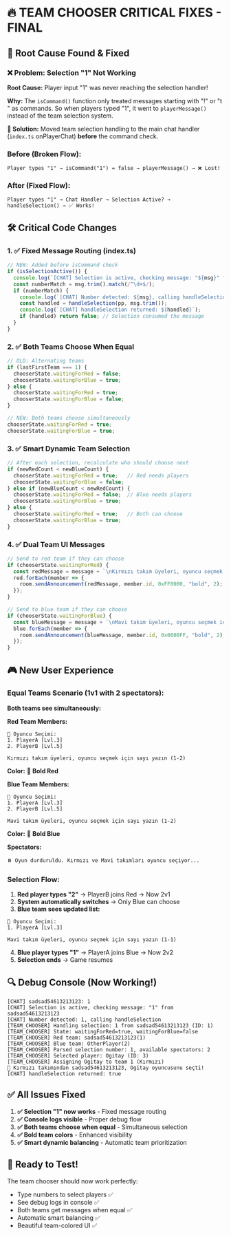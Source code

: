 # 🔥 TEAM CHOOSER CRITICAL FIXES - FINAL

## 🚨 **Root Cause Found & Fixed**

### **❌ Problem: Selection "1" Not Working**
**Root Cause:** Player input "1" was never reaching the selection handler!

**Why:** The `isCommand()` function only treated messages starting with "!" or "t " as commands. So when players typed "1", it went to `playerMessage()` instead of the team selection system.

**🔧 Solution:** Moved team selection handling to the main chat handler (`index.ts` onPlayerChat) **before** the command check.

### **Before (Broken Flow):**
```
Player types "1" → isCommand("1") = false → playerMessage() → ❌ Lost!
```

### **After (Fixed Flow):**
```
Player types "1" → Chat Handler → Selection Active? → handleSelection() → ✅ Works!
```

## 🛠️ **Critical Code Changes**

### **1. ✅ Fixed Message Routing (index.ts)**
```typescript
// NEW: Added before isCommand check
if (isSelectionActive()) {
  console.log(`[CHAT] Selection is active, checking message: "${msg}" from ${pp.name}`);
  const numberMatch = msg.trim().match(/^\d+$/);
  if (numberMatch) {
    console.log(`[CHAT] Number detected: ${msg}, calling handleSelection`);
    const handled = handleSelection(pp, msg.trim());
    console.log(`[CHAT] handleSelection returned: ${handled}`);
    if (handled) return false; // Selection consumed the message
  }
}
```

### **2. ✅ Both Teams Choose When Equal**
```typescript
// OLD: Alternating teams
if (lastFirstTeam === 1) {
  chooserState.waitingForRed = false;
  chooserState.waitingForBlue = true;
} else {
  chooserState.waitingForRed = true;
  chooserState.waitingForBlue = false;
}

// NEW: Both teams choose simultaneously
chooserState.waitingForRed = true;
chooserState.waitingForBlue = true;
```

### **3. ✅ Smart Dynamic Team Selection**
```typescript
// After each selection, recalculate who should choose next
if (newRedCount < newBlueCount) {
  chooserState.waitingForRed = true;   // Red needs players
  chooserState.waitingForBlue = false;
} else if (newBlueCount < newRedCount) {
  chooserState.waitingForRed = false;  // Blue needs players
  chooserState.waitingForBlue = true;
} else {
  chooserState.waitingForRed = true;   // Both can choose
  chooserState.waitingForBlue = true;
}
```

### **4. ✅ Dual Team UI Messages**
```typescript
// Send to red team if they can choose
if (chooserState.waitingForRed) {
  const redMessage = message + `\nKırmızı takım üyeleri, oyuncu seçmek için sayı yazın (1-${chooserState.availableSpectators.length})`;
  red.forEach(member => {
    room.sendAnnouncement(redMessage, member.id, 0xFF0000, "bold", 2); // Red color
  });
}

// Send to blue team if they can choose  
if (chooserState.waitingForBlue) {
  const blueMessage = message + `\nMavi takım üyeleri, oyuncu seçmek için sayı yazın (1-${chooserState.availableSpectators.length})`;
  blue.forEach(member => {
    room.sendAnnouncement(blueMessage, member.id, 0x0000FF, "bold", 2); // Blue color
  });
}
```

## 🎮 **New User Experience**

### **Equal Teams Scenario (1v1 with 2 spectators):**

**Both teams see simultaneously:**

**Red Team Members:**
```
🔄 Oyuncu Seçimi:
1. PlayerA [Lvl.3]
2. PlayerB [Lvl.5]

Kırmızı takım üyeleri, oyuncu seçmek için sayı yazın (1-2)
```
**Color:** 🔴 **Bold Red**

**Blue Team Members:**
```
🔄 Oyuncu Seçimi:
1. PlayerA [Lvl.3]
2. PlayerB [Lvl.5]

Mavi takım üyeleri, oyuncu seçmek için sayı yazın (1-2)
```
**Color:** 🔵 **Bold Blue**

**Spectators:**
```
⏸️ Oyun durduruldu. Kırmızı ve Mavi takımları oyuncu seçiyor...
```

### **Selection Flow:**
1. **Red player types "2"** → PlayerB joins Red → Now 2v1
2. **System automatically switches** → Only Blue can choose
3. **Blue team sees updated list:**
```
🔄 Oyuncu Seçimi:
1. PlayerA [Lvl.3]

Mavi takım üyeleri, oyuncu seçmek için sayı yazın (1-1)
```
4. **Blue player types "1"** → PlayerA joins Blue → Now 2v2
5. **Selection ends** → Game resumes

## 🔍 **Debug Console (Now Working!)**
```
[CHAT] sadsad54613213123: 1
[CHAT] Selection is active, checking message: "1" from sadsad54613213123
[CHAT] Number detected: 1, calling handleSelection
[TEAM_CHOOSER] Handling selection: 1 from sadsad54613213123 (ID: 1)
[TEAM_CHOOSER] State: waitingForRed=true, waitingForBlue=false
[TEAM_CHOOSER] Red team: sadsad54613213123(1)
[TEAM_CHOOSER] Blue team: OtherPlayer(2)
[TEAM_CHOOSER] Parsed selection number: 1, available spectators: 2
[TEAM_CHOOSER] Selected player: Ogitay (ID: 3)
[TEAM_CHOOSER] Assigning Ogitay to team 1 (Kırmızı)
🎯 Kırmızı takımından sadsad54613213123, Ogitay oyuncusunu seçti!
[CHAT] handleSelection returned: true
```

## ✅ **All Issues Fixed**

1. **✅ Selection "1" now works** - Fixed message routing
2. **✅ Console logs visible** - Proper debug flow  
3. **✅ Both teams choose when equal** - Simultaneous selection
4. **✅ Bold team colors** - Enhanced visibility
5. **✅ Smart dynamic balancing** - Automatic team prioritization

## 🚀 **Ready to Test!**

The team chooser should now work perfectly:
- Type numbers to select players ✅
- See debug logs in console ✅  
- Both teams get messages when equal ✅
- Automatic smart balancing ✅
- Beautiful team-colored UI ✅